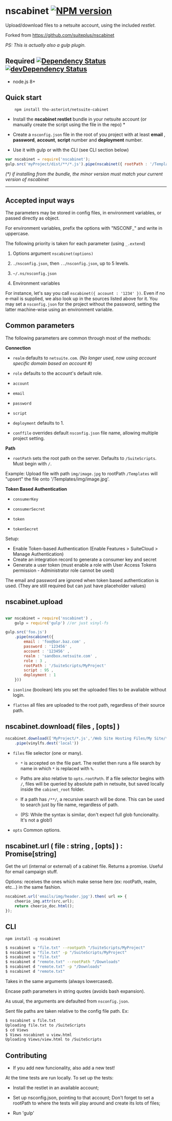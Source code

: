 # nscabinet [![NPM version][npm-image]][npm-url]

Upload/download files to a netsuite account, using the included _restlet_.

Forked from https://github.com/suiteplus/nscabinet

_PS: This is actually also a gulp plugin._

## Required [![Dependency Status][david-image]][david-url] [![devDependency Status][david-image-dev]][david-url-dev]

 * node.js 8+



## Quick start
```bash
    npm install tho-asterist/netsuite-cabinet
```

  - Install the __nscabinet restlet__ bundle in your netsuite account (or manually create the script using the file in the repo) *

  - Create a `nsconfig.json` file in the root of you project with at least __email__ , __password__, __account__, __script__ number and __deployment__ number.

  - Use it with gulp or with the CLI (see CLI section below)


```javascript
var nscabinet = require('nscabinet');
gulp.src('myProject/dist/**/*.js').pipe(nscabinet({ rootPath : '/Templates' }));
```
_(*) if installing from the bundle, the minor version must match your current version of nscabinet_

---

## Accepted input ways

The parameters may be stored in config files, in environment variables,
or passed directly as object.

For environment variables, prefix the options with "NSCONF_" and write in uppercase.

The following priority is taken for each parameter (using `_.extend`)

 1. Options argument `nscabinet(options)`

 2. `./nsconfig.json`, then `../nsconfig.json`, up to 5 levels.

 2. `~/.ns/nsconfig.json`

 3. Environment variables

For instance, let's say you call `nscabinet({ account : '1234' })`. Even if no e-mail is supplied, we also look up in the sources listed above for it. You may set a `nsconfig.json` for the project without the password, setting the latter machine-wise using an environment variable.


## Common parameters

The following parameters are common through most of the methods:

__Connection__

 * `realm` defaults to `netsuite.com`.  _(No longer used, now using account specific domain based on account #)_

 * `role` defaults to the account's default role.

 * `account`

 * `email`

 * `password`

 * `script`

 * `deployment` defaults to 1.

 * `conffile` overrides default `nsconfig.json` file name, allowing multiple project setting.

__Path__

 * `rootPath` sets the root path on the server. Defaults to `/SuiteScripts`. Must begin with `/`.

Example: Upload file with path `img/image.jpg` to rootPath `/Templates` will "upsert" the file
onto '/Templates/img/image.jpg'.

__Token Based Authentication__

 * `consumerKey`

 * `consumerSecret`

 * `token`

 * `tokenSecret`

Setup:
 - Enable Token-based Authentication (Enable Features > SuiteCloud > Manage Authentication)
 - Create an integration record to generate a consumer key and secret
 - Generate a user token (must enable a role with User Access Tokens permission - Administrator role cannot be used)

The email and password are ignored when token based authentication is used.  (They are still required but can just have placeholder values)

## nscabinet.upload

```javascript

var nscabinet = require('nscabinet') ,
	gulp = require('gulp') //or just vinyl-fs

gulp.src('foo.js')
	.pipe(nscabinet({
		email : 'foo@bar.baz.com' ,
		password : '123456' ,
		account : '123456' ,
		realm : 'sandbox.netsuite.com' ,
		role : 3 ,
		rootPath : '/SuiteScripts/MyProject'
		script : 95 ,
		deployment : 1
	}))

```

 * `isonline` (boolean) lets you set the uploaded files to be avaliable
   without login.

 * `flatten` all files are uploaded to the root path, regardless of their source path.

## nscabinet.download( files , [opts] )

```javascript
nscabinet.download(['MyProject/*.js','/Web Site Hosting Files/My Site/*.html'])
	.pipe(vinylfs.dest('local'))

```

  * `files` file selector (one or many).

    * `*` is accepted on the file part. The restlet then runs a file search by name
      in which `*` is replaced with `%`.

    * Paths are also relative to `opts.rootPath`. If a file selector begins with `/`, files will be queried
      by absolute path in netsuite, but saved locally inside the `cabinet_root` folder.

    * If a path has `/**/`, a recursive search will be done. This can be used to search
      just by file name, regardless of path.

    * (PS: While the syntax is similar, don't expect full glob funcionality. It's not a glob!)


  * `opts` Common options.


## nscabinet.url ( file : string , [opts] ) : Promise[string]

Get the url (internal or external) of a cabinet file. Returns a promise.
Useful for email campaign stuff.

Options: receives the ones which make sense here (ex: rootPath, realm, etc...) in the
same fashion.

```javascript
nscabinet.url('emails/img/header.jpg').then( url => {
    cheerio_img.attr(src,url);
    return cheerio_doc.html();
});
```

## CLI

	npm install -g nscabinet

```bash
$ nscabinet u "file.txt" --rootpath "/SuiteScripts/MyProject"
$ nscabinet u "file.txt" -p "/SuiteScripts/MyProject"
$ nscabinet u "file.txt"
$ nscabinet d "remote.txt" --rootPath "/Downloads"
$ nscabinet d "remote.txt" -p "/Downloads"
$ nscabinet d "remote.txt"
```

Takes in the same arguments (always lowercased).

Encase path parameters in string quotes (avoids bash expansion).

As usual, the arguments are defaulted from `nsconfig.json`.

Sent file paths are taken relative to the config file path. Ex:

```bash
$ nscabinet u file.txt
Uploading file.txt to /SuiteScripts
$ cd Views
$ Views nscabinet u view.html
Uploading Views/view.html to /SuiteScripts
```

## Contributing

 - If you add new funcionality, also add a new test!

At the time tests are run locally. To set up the tests:

 - Install the restlet in an available account;

 - Set up nsconfig.json, pointing to that account; Don't forget to set
   a rootPath to where the tests will play around and create its lots of files;

 - Run 'gulp'



[npm-url]: https://npmjs.org/package/nscabinet
[npm-image]: http://img.shields.io/npm/v/nscabinet.svg

[david-url]: https://david-dm.org/suiteplus/nscabinet
[david-image]: https://david-dm.org/suiteplus/nscabinet.svg

[david-url-dev]: https://david-dm.org/suiteplus/nscabinet#info=devDependencies
[david-image-dev]: https://david-dm.org/suiteplus/nscabinet/dev-status.svg